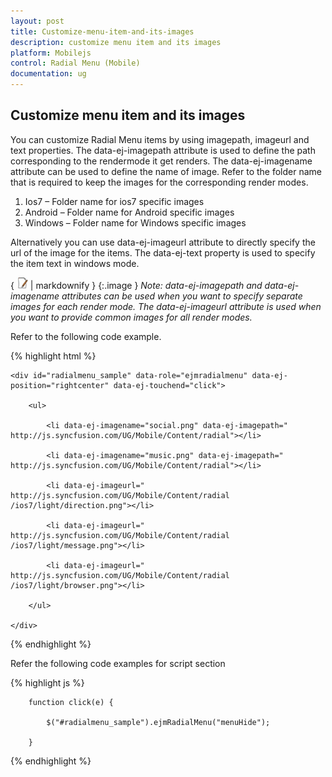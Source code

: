 ```yaml
---
layout: post
title: Customize-menu-item-and-its-images
description: customize menu item and its images
platform: Mobilejs
control: Radial Menu (Mobile)
documentation: ug
---
```


## Customize menu item and its images

You can customize Radial Menu items by using imagepath, imageurl and text properties. The data-ej-imagepath attribute is used to define the path corresponding to the rendermode it get renders. The data-ej-imagename attribute can be used to define the name of image. Refer to the folder name that is required to keep the images for the corresponding render modes.

1. Ios7 – Folder name for ios7 specific images
2. Android – Folder name for Android specific images
3. Windows – Folder name for Windows specific images

Alternatively you can use data-ej-imageurl attribute to directly specify the url of the image for the items. The data-ej-text property is used to specify the item text in windows mode.

{ ![C:/Users/ApoorvahR/Desktop/Note.png](Customize-menu-item-and-its-images_images/Customize-menu-item-and-its-images_img1.png) | markdownify }
{:.image }
_Note: data-ej-imagepath and data-ej-imagename attributes can be used when you want to specify separate images for each render mode. The data-ej-imageurl attribute is used when you want to provide common images for all render modes._

Refer to the following code example.

{% highlight html %}



    <div id="radialmenu_sample" data-role="ejmradialmenu" data-ej-position="rightcenter" data-ej-touchend="click">

        <ul>

            <li data-ej-imagename="social.png" data-ej-imagepath=" http://js.syncfusion.com/UG/Mobile/Content/radial"></li>

            <li data-ej-imagename="music.png" data-ej-imagepath=" http://js.syncfusion.com/UG/Mobile/Content/radial"></li>

            <li data-ej-imageurl=" http://js.syncfusion.com/UG/Mobile/Content/radial /ios7/light/direction.png"></li>

            <li data-ej-imageurl=" http://js.syncfusion.com/UG/Mobile/Content/radial /ios7/light/message.png"></li>

            <li data-ej-imageurl=" http://js.syncfusion.com/UG/Mobile/Content/radial /ios7/light/browser.png"></li>

        </ul>

    </div>





{% endhighlight %}

Refer the following code examples for script section

{% highlight js %}

        function click(e) {

            $("#radialmenu_sample").ejmRadialMenu("menuHide");

        }




{% endhighlight %}



